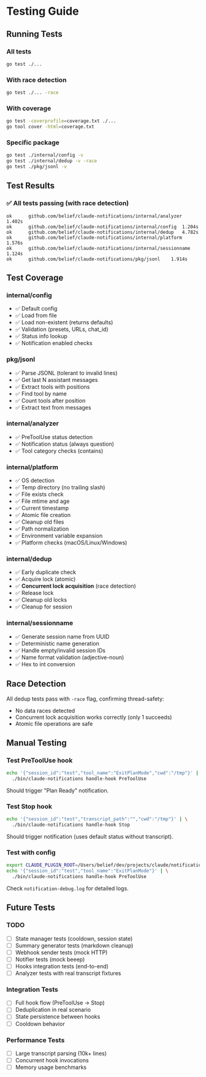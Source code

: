 # Testing Guide

## Running Tests

### All tests
```bash
go test ./...
```

### With race detection
```bash
go test ./... -race
```

### With coverage
```bash
go test -coverprofile=coverage.txt ./...
go tool cover -html=coverage.txt
```

### Specific package
```bash
go test ./internal/config -v
go test ./internal/dedup -v -race
go test ./pkg/jsonl -v
```

## Test Results

### ✅ All tests passing (with race detection)

```
ok  	github.com/belief/claude-notifications/internal/analyzer	1.402s
ok  	github.com/belief/claude-notifications/internal/config	1.204s
ok  	github.com/belief/claude-notifications/internal/dedup	4.782s
ok  	github.com/belief/claude-notifications/internal/platform	1.576s
ok  	github.com/belief/claude-notifications/internal/sessionname	1.124s
ok  	github.com/belief/claude-notifications/pkg/jsonl	1.914s
```

## Test Coverage

### internal/config
- ✅ Default config
- ✅ Load from file
- ✅ Load non-existent (returns defaults)
- ✅ Validation (presets, URLs, chat_id)
- ✅ Status info lookup
- ✅ Notification enabled checks

### pkg/jsonl
- ✅ Parse JSONL (tolerant to invalid lines)
- ✅ Get last N assistant messages
- ✅ Extract tools with positions
- ✅ Find tool by name
- ✅ Count tools after position
- ✅ Extract text from messages

### internal/analyzer
- ✅ PreToolUse status detection
- ✅ Notification status (always question)
- ✅ Tool category checks (contains)

### internal/platform
- ✅ OS detection
- ✅ Temp directory (no trailing slash)
- ✅ File exists check
- ✅ File mtime and age
- ✅ Current timestamp
- ✅ Atomic file creation
- ✅ Cleanup old files
- ✅ Path normalization
- ✅ Environment variable expansion
- ✅ Platform checks (macOS/Linux/Windows)

### internal/dedup
- ✅ Early duplicate check
- ✅ Acquire lock (atomic)
- ✅ **Concurrent lock acquisition** (race detection)
- ✅ Release lock
- ✅ Cleanup old locks
- ✅ Cleanup for session

### internal/sessionname
- ✅ Generate session name from UUID
- ✅ Deterministic name generation
- ✅ Handle empty/invalid session IDs
- ✅ Name format validation (adjective-noun)
- ✅ Hex to int conversion

## Race Detection

All dedup tests pass with `-race` flag, confirming thread-safety:
- No data races detected
- Concurrent lock acquisition works correctly (only 1 succeeds)
- Atomic file operations are safe

## Manual Testing

### Test PreToolUse hook
```bash
echo '{"session_id":"test","tool_name":"ExitPlanMode","cwd":"/tmp"}' | \
  ./bin/claude-notifications handle-hook PreToolUse
```

Should trigger "Plan Ready" notification.

### Test Stop hook
```bash
echo '{"session_id":"test","transcript_path":"","cwd":"/tmp"}' | \
  ./bin/claude-notifications handle-hook Stop
```

Should trigger notification (uses default status without transcript).

### Test with config
```bash
export CLAUDE_PLUGIN_ROOT=/Users/belief/dev/projects/claude/notification_plugin_go
echo '{"session_id":"test","tool_name":"ExitPlanMode"}' | \
  ./bin/claude-notifications handle-hook PreToolUse
```

Check `notification-debug.log` for detailed logs.

## Future Tests

### TODO
- [ ] State manager tests (cooldown, session state)
- [ ] Summary generator tests (markdown cleanup)
- [ ] Webhook sender tests (mock HTTP)
- [ ] Notifier tests (mock beeep)
- [ ] Hooks integration tests (end-to-end)
- [ ] Analyzer tests with real transcript fixtures

### Integration Tests
- [ ] Full hook flow (PreToolUse → Stop)
- [ ] Deduplication in real scenario
- [ ] State persistence between hooks
- [ ] Cooldown behavior

### Performance Tests
- [ ] Large transcript parsing (10k+ lines)
- [ ] Concurrent hook invocations
- [ ] Memory usage benchmarks
